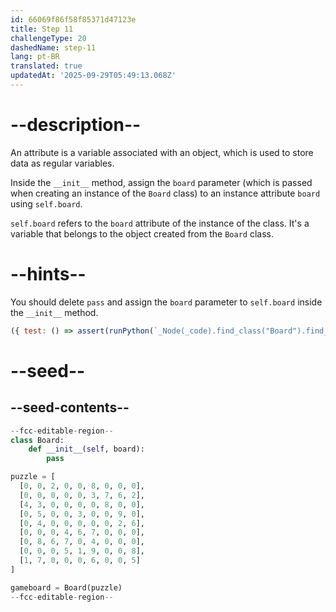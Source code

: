 ```yaml
---
id: 66069f86f58f85371d47123e
title: Step 11
challengeType: 20
dashedName: step-11
lang: pt-BR
translated: true
updatedAt: '2025-09-29T05:49:13.068Z'
---
```


# --description--

An attribute is a variable associated with an object, which is used to store data as regular variables.

Inside the `__init__` method, assign the `board` parameter (which is passed when creating an instance of the `Board` class) to an instance attribute `board` using `self.board`.

`self.board` refers to the `board` attribute of the instance of the class. It's a variable that belongs to the object created from the `Board` class.

# --hints--

You should delete `pass` and assign the `board` parameter to `self.board` inside the `__init__` method.

```js
({ test: () => assert(runPython(`_Node(_code).find_class("Board").find_function("__init__").find_body().is_equivalent("self.board = board")`)) })
```

# --seed--

## --seed-contents--

```py
--fcc-editable-region--
class Board:
    def __init__(self, board):
        pass

puzzle = [
  [0, 0, 2, 0, 0, 8, 0, 0, 0],
  [0, 0, 0, 0, 0, 3, 7, 6, 2],
  [4, 3, 0, 0, 0, 0, 8, 0, 0],
  [0, 5, 0, 0, 3, 0, 0, 9, 0],
  [0, 4, 0, 0, 0, 0, 0, 2, 6],
  [0, 0, 0, 4, 6, 7, 0, 0, 0],
  [0, 8, 6, 7, 0, 4, 0, 0, 0],
  [0, 0, 0, 5, 1, 9, 0, 0, 8],
  [1, 7, 0, 0, 0, 6, 0, 0, 5]
]

gameboard = Board(puzzle)
--fcc-editable-region--
```
